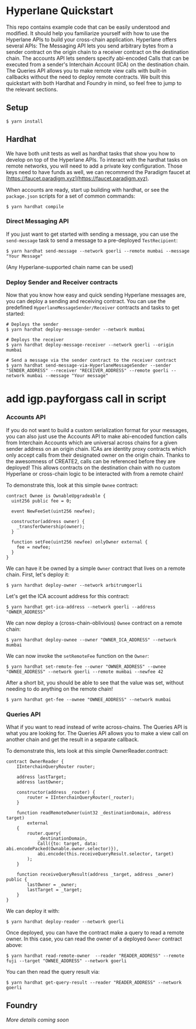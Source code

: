 # Hyperlane Quickstart

This repo contains example code that can be easily understood and modified. It should help you familiarize yourself with how to use the Hyperlane APIs to build your cross-chain application. Hyperlane offers several APIs: The Messaging API lets you send arbitrary bytes from a sender contract on the origin chain to a receiver contract on the destination chain. The accounts API lets senders specify abi-encoded Calls that can be executed from a sender's Interchain Account (ICA) on the destination chain. The Queries API allows you to make remote view calls with built-in callbacks without the need to deploy remote contracts. We built this quickstart with both Hardhat and Foundry in mind, so feel free to jump to the relevant sections.

## Setup

```shell
$ yarn install
```

## Hardhat

We have both unit tests as well as hardhat tasks that show you how to develop on top of the Hyperlane APIs. To interact with the hardhat tasks on remote networks, you will need to add a private key configuration. Those keys need to have funds as well, we can recommend the Paradigm faucet at [https://faucet.paradigm.xyz](https://faucet.paradigm.xyz).

When accounts are ready, start up building with hardhat, or see the `package.json` scripts for a set of common commands:

```shell
$ yarn hardhat compile
```

### Direct Messaging API

If you just want to get started with sending a message, you can use the `send-message` task to send a message to a pre-deployed `TestRecipient`:

```shell
$ yarn hardhat send-message --network goerli --remote mumbai --message "Your Message"
```

(Any Hyperlane-supported chain name can be used)

### Deploy Sender and Receiver contracts

Now that you know how easy and quick sending Hyperlane messages are, you can deploy a sending and receiving contract. You can use the predefined `HyperlaneMessageSender/Receiver` contracts and tasks to get started:

```shell
# Deploys the sender
$ yarn hardhat deploy-message-sender --network mumbai

# Deploys the receiver
$ yarn hardhat deploy-message-receiver --network goerli --origin mumbai

# Send a message via the sender contract to the receiver contract
$ yarn hardhat send-message-via-HyperlaneMessageSender --sender "SENDER_ADDRESS" --receiver "RECEIVER_ADDRESS" --remote goerli --network mumbai --message "Your message"
```
# add igp.payforgass call in script

### Accounts API

If you do not want to build a custom serialization format for your messages, you can also just use the Accounts API to make abi-encoded function calls from Interchain Accounts which are universal across chains for a given sender address on an origin chain. ICAs are identity proxy contracts which only accept calls from their designated owner on the origin chain. Thanks to the awesomness of CREATE2, calls can be referenced before they are deployed! This allows contracts on the destination chain with no custom Hyperlane or cross-chain logic to be interacted with from a remote chain!

To demonstrate this, look at this simple `Ownee` contract:

```solidity
contract Ownee is OwnableUpgradeable {
  uint256 public fee = 0;

  event NewFeeSet(uint256 newfee);
  
  constructor(address owner) {
    _transferOwnership(owner);
  }

  function setFee(uint256 newfee) onlyOwner external {
    fee = newfee;
  }
}
```

We can have it be owned by a simple `Owner` contract that lives on a remote chain. First, let's deploy it:

```shell
$ yarn hardhat deploy-owner --network arbitrumgoerli
```

Let's get the ICA account address for this contract:


```shell
$ yarn hardhat get-ica-address --network goerli --address "OWNER_ADDRESS"
```

We can now deploy a (cross-chain-oblivious) `Ownee` contract on a remote chain:

```shell
$ yarn hardhat deploy-ownee --owner "OWNER_ICA_ADDRESS" --network mumbai
```

We can now invoke the `setRemoteFee` function on the `Owner`:

```shell
$ yarn hardhat set-remote-fee --owner "OWNER_ADDRESS" --ownee "OWNEE_ADDRESS" --network goerli --remote mumbai --newfee 42
```

After a short bit, you should be able to see that the value was set, without needing to do anything on the remote chain!

```shell
$ yarn hardhat get-fee --ownee "OWNEE_ADDRESS" --network mumbai
```

### Queries API

What if you want to read instead of write across-chains. The Queries API is what you are looking for. The Queries API allows you to make a view call on another chain and get the result in a separate callback.

To demonstrate this, lets look at this simple OwnerReader.contract:

```solidity
contract OwnerReader {
    IInterchainQueryRouter router;

    address lastTarget;
    address lastOwner;

    constructor(address _router) {
        router = IInterchainQueryRouter(_router);
    }

    function readRemoteOwner(uint32 _destinationDomain, address target)
        external
    {
        router.query(
            _destinationDomain,
            Call({to: target, data: abi.encodePacked(Ownable.owner.selector)}),
            abi.encode(this.receiveQueryResult.selector, target)
        );
    }

    function receiveQueryResult(address _target, address _owner) public {
        lastOwner = _owner;
        lastTarget = _target;
    }
}
```

We can deploy it with:

```shell
$ yarn hardhat deploy-reader --network goerli
```

Once deployed, you can have the contract make a query to read a remote owner. In this case, you can read the owner of a deployed `Owner` contract above:

```shell
$ yarn hardhat read-remote-owner  --reader "READER_ADDRESS" --remote fuji --target "OWNEE_ADDRESS" --network goerli
```

You can then read the query result via:

```shell
$ yarn hardhat get-query-result --reader "READER_ADDRESS" --network goerli
```


## Foundry

_More details coming soon_
